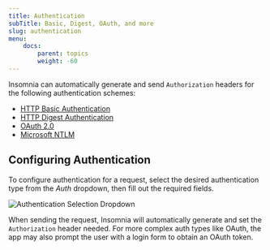 ```yaml
---
title: Authentication
subTitle: Basic, Digest, OAuth, and more
slug: authentication
menu:
    docs:
        parent: topics
        weight: -60
---
```


Insomnia can automatically generate and send `Authorization` headers for the following
authentication schemes:

- [HTTP Basic Authentication](https://en.wikipedia.org/wiki/Basic_access_authentication)
- [HTTP Digest Authentication](https://en.wikipedia.org/wiki/Digest_access_authentication)
- [OAuth 2.0](https://tools.ietf.org/html/rfc6749)
- [Microsoft NTLM](https://msdn.microsoft.com/en-us/library/windows/desktop/aa378749(v=vs.85).aspx)

## Configuring Authentication

To configure authentication for a request, select the desired authentication type from the
_Auth_ dropdown, then fill out the required fields.

<img title="Authentication Selection Dropdown" src="/images/docs/authentication.png" class="small"/>

When sending the request, Insomnia will automatically generate and set the `Authorization` header
needed. For more complex auth types like OAuth, the app may also prompt the user with a login
form to obtain an OAuth token.
